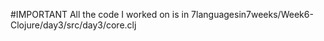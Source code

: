 #IMPORTANT
All the code I worked on is in  7languagesin7weeks/Week6-Clojure/day3/src/day3/core.clj 
